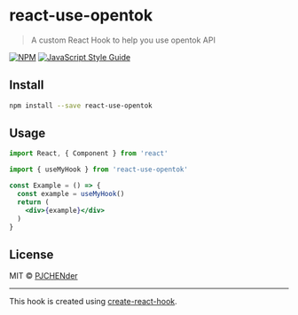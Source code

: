 # react-use-opentok

> A custom React Hook to help you use opentok API

[![NPM](https://img.shields.io/npm/v/react-use-opentok.svg)](https://www.npmjs.com/package/react-use-opentok) [![JavaScript Style Guide](https://img.shields.io/badge/code_style-standard-brightgreen.svg)](https://standardjs.com)

## Install

```bash
npm install --save react-use-opentok
```

## Usage

```jsx
import React, { Component } from 'react'

import { useMyHook } from 'react-use-opentok'

const Example = () => {
  const example = useMyHook()
  return (
    <div>{example}</div>
  )
}
```

## License

MIT © [PJCHENder](https://github.com/PJCHENder)

---

This hook is created using [create-react-hook](https://github.com/hermanya/create-react-hook).
